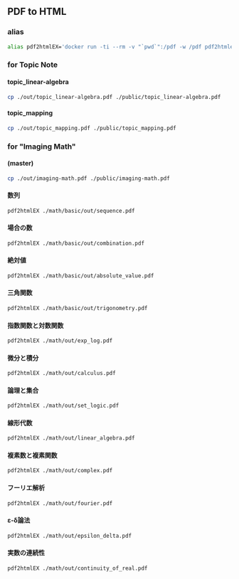 ## PDF to HTML

### alias

```bash
alias pdf2htmlEX='docker run -ti --rm -v "`pwd`":/pdf -w /pdf pdf2htmlex/pdf2htmlex:0.18.8.rc2-master-20200820-alpine-3.12.0-x86_64 --dest-dir ./public --process-outline 0 --zoom 1.5'
```

### for Topic Note

#### topic_linear-algebra

```bash
cp ./out/topic_linear-algebra.pdf ./public/topic_linear-algebra.pdf
```

#### topic_mapping

```bash
cp ./out/topic_mapping.pdf ./public/topic_mapping.pdf
```

### for "Imaging Math"

#### (master)

```bash
cp ./out/imaging-math.pdf ./public/imaging-math.pdf
```

#### 数列

```bash
pdf2htmlEX ./math/basic/out/sequence.pdf
```

#### 場合の数

```bash
pdf2htmlEX ./math/basic/out/combination.pdf
```

#### 絶対値

```bash
pdf2htmlEX ./math/basic/out/absolute_value.pdf
```

#### 三角関数

```bash
pdf2htmlEX ./math/basic/out/trigonometry.pdf
```

#### 指数関数と対数関数

```bash
pdf2htmlEX ./math/out/exp_log.pdf
```

#### 微分と積分

```bash
pdf2htmlEX ./math/out/calculus.pdf
```

#### 論理と集合

```bash
pdf2htmlEX ./math/out/set_logic.pdf
```

#### 線形代数

```bash
pdf2htmlEX ./math/out/linear_algebra.pdf
```

#### 複素数と複素関数

```bash
pdf2htmlEX ./math/out/complex.pdf
```

#### フーリエ解析

```bash
pdf2htmlEX ./math/out/fourier.pdf
```

#### ε-δ論法

```bash
pdf2htmlEX ./math/out/epsilon_delta.pdf
```

#### 実数の連続性

```bash
pdf2htmlEX ./math/out/continuity_of_real.pdf
```
